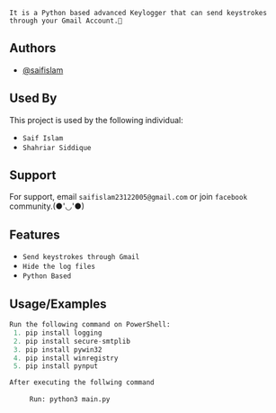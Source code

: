 `It is a Python based advanced Keylogger that can send keystrokes through your Gmail Account.🙂
`


## Authors

- [@saifislam](https://www.github.com/sa-if)


## Used By

This project is used by the following individual:

- `Saif Islam`  
- `Shahriar Siddique`


## Support

For support, email `saifislam23122005@gmail.com` or join `facebook` community.(●'◡'●)


## Features
- `Send keystrokes through Gmail`
- `Hide the log files`
- `Python Based`

## Usage/Examples

```python
Run the following command on PowerShell:
 1. pip install logging
 2. pip install secure-smtplib
 3. pip install pywin32
 4. pip install winregistry
 5. pip install pynput

After executing the follwing command
     
     Run: python3 main.py 




